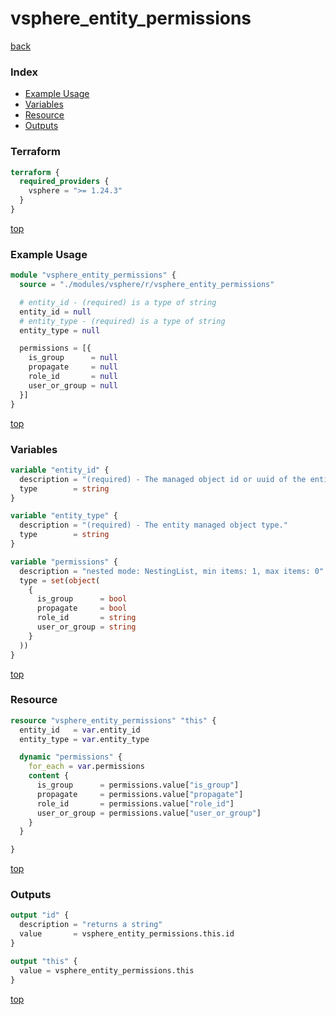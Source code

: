 # vsphere_entity_permissions

[back](../vsphere.md)

### Index

- [Example Usage](#example-usage)
- [Variables](#variables)
- [Resource](#resource)
- [Outputs](#outputs)

### Terraform

```terraform
terraform {
  required_providers {
    vsphere = ">= 1.24.3"
  }
}
```

[top](#index)

### Example Usage

```terraform
module "vsphere_entity_permissions" {
  source = "./modules/vsphere/r/vsphere_entity_permissions"

  # entity_id - (required) is a type of string
  entity_id = null
  # entity_type - (required) is a type of string
  entity_type = null

  permissions = [{
    is_group      = null
    propagate     = null
    role_id       = null
    user_or_group = null
  }]
}
```

[top](#index)

### Variables

```terraform
variable "entity_id" {
  description = "(required) - The managed object id or uuid of the entity."
  type        = string
}

variable "entity_type" {
  description = "(required) - The entity managed object type."
  type        = string
}

variable "permissions" {
  description = "nested mode: NestingList, min items: 1, max items: 0"
  type = set(object(
    {
      is_group      = bool
      propagate     = bool
      role_id       = string
      user_or_group = string
    }
  ))
}
```

[top](#index)

### Resource

```terraform
resource "vsphere_entity_permissions" "this" {
  entity_id   = var.entity_id
  entity_type = var.entity_type

  dynamic "permissions" {
    for_each = var.permissions
    content {
      is_group      = permissions.value["is_group"]
      propagate     = permissions.value["propagate"]
      role_id       = permissions.value["role_id"]
      user_or_group = permissions.value["user_or_group"]
    }
  }

}
```

[top](#index)

### Outputs

```terraform
output "id" {
  description = "returns a string"
  value       = vsphere_entity_permissions.this.id
}

output "this" {
  value = vsphere_entity_permissions.this
}
```

[top](#index)